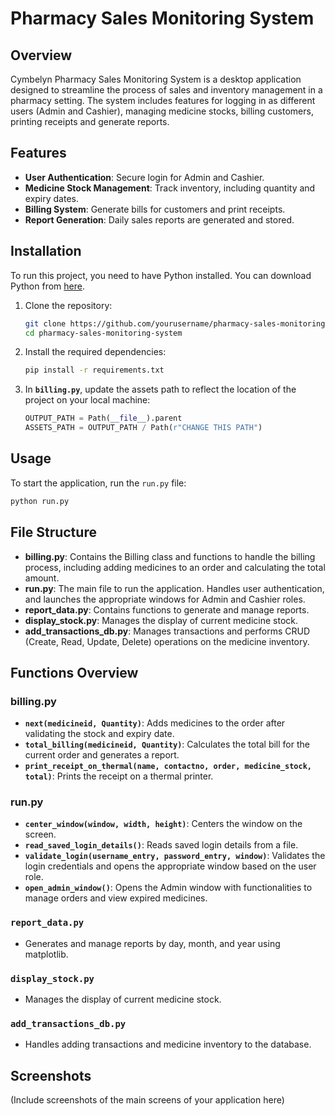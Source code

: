 # Pharmacy Sales Monitoring System

## Overview

Cymbelyn Pharmacy Sales Monitoring System is a desktop application designed to streamline the process of sales and inventory management in a pharmacy setting. The system includes features for logging in as different users (Admin and Cashier), managing medicine stocks, billing customers, printing receipts and generate reports.

## Features

- **User Authentication**: Secure login for Admin and Cashier.
- **Medicine Stock Management**: Track inventory, including quantity and expiry dates.
- **Billing System**: Generate bills for customers and print receipts.
- **Report Generation**: Daily sales reports are generated and stored.

## Installation

To run this project, you need to have Python installed. You can download Python from [here](https://www.python.org/downloads/).

1. Clone the repository:
    ```bash
    git clone https://github.com/yourusername/pharmacy-sales-monitoring-system.git
    cd pharmacy-sales-monitoring-system
    ```

2. Install the required dependencies:
    ```bash
    pip install -r requirements.txt
    ```

3. In **`billing.py`**, update the assets path to reflect the location of the project on your local machine:
    ```python
    OUTPUT_PATH = Path(__file__).parent
    ASSETS_PATH = OUTPUT_PATH / Path(r"CHANGE THIS PATH")
    ```

## Usage

To start the application, run the `run.py` file:
```bash
python run.py
```

## File Structure

- **billing.py**: Contains the Billing class and functions to handle the billing process, including adding medicines to an order and calculating the total amount.
- **run.py**: The main file to run the application. Handles user authentication, and launches the appropriate windows for Admin and Cashier roles.
- **report_data.py**: Contains functions to generate and manage reports.
- **display_stock.py**: Manages the display of current medicine stock.
- **add_transactions_db.py**: Manages transactions and performs CRUD (Create, Read, Update, Delete) operations on the medicine inventory.

## Functions Overview

### billing.py

- **`next(medicineid, Quantity)`**: Adds medicines to the order after validating the stock and expiry date.
- **`total_billing(medicineid, Quantity)`**: Calculates the total bill for the current order and generates a report.
- **`print_receipt_on_thermal(name, contactno, order, medicine_stock, total)`**: Prints the receipt on a thermal printer.

### run.py

- **`center_window(window, width, height)`**: Centers the window on the screen.
- **`read_saved_login_details()`**: Reads saved login details from a file.
- **`validate_login(username_entry, password_entry, window)`**: Validates the login credentials and opens the appropriate window based on the user role.
- **`open_admin_window()`**: Opens the Admin window with functionalities to manage orders and view expired medicines.

### `report_data.py`

- Generates and manage reports by day, month, and year using matplotlib. 

### `display_stock.py`

- Manages the display of current medicine stock.

### `add_transactions_db.py`

- Handles adding transactions and medicine inventory to the database.

## Screenshots

(Include screenshots of the main screens of your application here)
